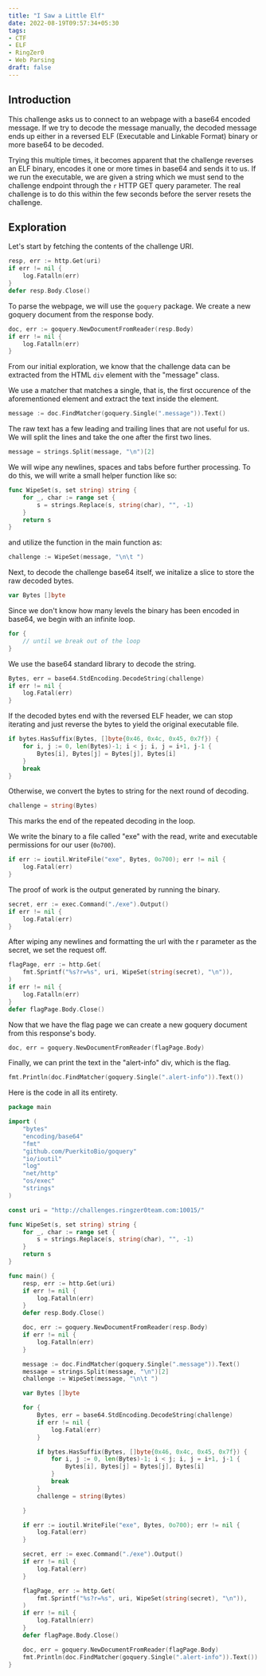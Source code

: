 ```yaml
---
title: "I Saw a Little Elf"
date: 2022-08-19T09:57:34+05:30
tags:
- CTF
- ELF
- RingZer0
- Web Parsing
draft: false
---
```


## Introduction

This challenge asks us to connect to an webpage with a base64 encoded message.
If we try to decode the message manually, the decoded message ends up either in a reversed ELF (Executable and Linkable Format) binary or more base64 to be decoded.

Trying this multiple times, it becomes apparent that the challenge reverses an ELF binary, encodes it one or more times in base64 and sends it to us.
If we run the executable, we are given a string which we must send to the challenge endpoint through the `r` HTTP GET query parameter. The real challenge is to do this within the few seconds before the server resets the challenge.

## Exploration

Let's start by fetching the contents of the challenge URI.

```go
resp, err := http.Get(uri)
if err != nil {
	log.Fatalln(err)
}
defer resp.Body.Close()
```

To parse the webpage, we will use the `goquery` package.
We create a new goquery document from the response body.

```go
doc, err := goquery.NewDocumentFromReader(resp.Body)
if err != nil {
	log.Fatalln(err)
}
```

From our initial exploration, we know that the challenge
data can be extracted from the HTML `div` element with the
"message" class.

We use a matcher that matches a single, that is, the first
occurence of the aforementioned element and extract the
text inside the element.

```go
message := doc.FindMatcher(goquery.Single(".message")).Text()
```

The raw text has a few leading and trailing lines that are
not useful for us. We will split the lines and take the one
after the first two lines.

```go
message = strings.Split(message, "\n")[2]
```

We will wipe any newlines, spaces and tabs before further
processing. To do this, we will write a small helper function like so:

```go
func WipeSet(s, set string) string {
	for _, char := range set {
		s = strings.Replace(s, string(char), "", -1)
	}
	return s
}
```

and utilize the function in the main function as:

```go
challenge := WipeSet(message, "\n\t ")
```

Next, to decode the challenge base64 itself, we
initalize a slice to store the raw decoded bytes.

```go
var Bytes []byte
```

Since we don't know how many levels the binary has
been encoded in base64, we begin with an infinite loop.

```go
for {
	// until we break out of the loop
}
```

We use the base64 standard library to decode the string.

```go
Bytes, err = base64.StdEncoding.DecodeString(challenge)
if err != nil {
	log.Fatal(err)
}
```

If the decoded bytes end with the reversed ELF header, we
can stop iterating and just reverse the bytes to yield the
original executable file.

```go
if bytes.HasSuffix(Bytes, []byte{0x46, 0x4c, 0x45, 0x7f}) {
	for i, j := 0, len(Bytes)-1; i < j; i, j = i+1, j-1 {
		Bytes[i], Bytes[j] = Bytes[j], Bytes[i]
	}
	break
}
```

Otherwise, we convert the bytes to string for the next round
of decoding.

```go
challenge = string(Bytes)
```

This marks the end of the repeated decoding in the loop.

We write the binary to a file called "exe" with the read, write and executable permissions for our user (`0o700`).

```go
if err := ioutil.WriteFile("exe", Bytes, 0o700); err != nil {
	log.Fatal(err)
}
```

The proof of work is the output generated by running the binary.

```go
secret, err := exec.Command("./exe").Output()
if err != nil {
	log.Fatal(err)
}
```

After wiping any newlines and formatting the url with the r parameter as the secret,
we set the request off.

```go
flagPage, err := http.Get(
	fmt.Sprintf("%s?r=%s", uri, WipeSet(string(secret), "\n")),
)
if err != nil {
	log.Fatalln(err)
}
defer flagPage.Body.Close()
```

Now that we have the flag page we can create a new goquery document from this response's body.
	
```go
doc, err = goquery.NewDocumentFromReader(flagPage.Body)
```

Finally, we can print the text in the "alert-info" div, which is the flag.

```go
fmt.Println(doc.FindMatcher(goquery.Single(".alert-info")).Text())
```

Here is the code in all its entirety.

```go
package main

import (
	"bytes"
	"encoding/base64"
	"fmt"
	"github.com/PuerkitoBio/goquery"
	"io/ioutil"
	"log"
	"net/http"
	"os/exec"
	"strings"
)

const uri = "http://challenges.ringzer0team.com:10015/"

func WipeSet(s, set string) string {
	for _, char := range set {
		s = strings.Replace(s, string(char), "", -1)
	}
	return s
}

func main() {
	resp, err := http.Get(uri)
	if err != nil {
		log.Fatalln(err)
	}
	defer resp.Body.Close()

	doc, err := goquery.NewDocumentFromReader(resp.Body)
	if err != nil {
		log.Fatalln(err)
	}

	message := doc.FindMatcher(goquery.Single(".message")).Text()
	message = strings.Split(message, "\n")[2]
	challenge := WipeSet(message, "\n\t ")

	var Bytes []byte

	for {
		Bytes, err = base64.StdEncoding.DecodeString(challenge)
		if err != nil {
			log.Fatal(err)
		}

		if bytes.HasSuffix(Bytes, []byte{0x46, 0x4c, 0x45, 0x7f}) {
			for i, j := 0, len(Bytes)-1; i < j; i, j = i+1, j-1 {
				Bytes[i], Bytes[j] = Bytes[j], Bytes[i]
			}
			break
		}
		challenge = string(Bytes)

	}

	if err := ioutil.WriteFile("exe", Bytes, 0o700); err != nil {
		log.Fatal(err)
	}

	secret, err := exec.Command("./exe").Output()
	if err != nil {
		log.Fatal(err)
	}

	flagPage, err := http.Get(
		fmt.Sprintf("%s?r=%s", uri, WipeSet(string(secret), "\n")),
	)
	if err != nil {
		log.Fatalln(err)
	}
	defer flagPage.Body.Close()

	doc, err = goquery.NewDocumentFromReader(flagPage.Body)
	fmt.Println(doc.FindMatcher(goquery.Single(".alert-info")).Text())
}
```
